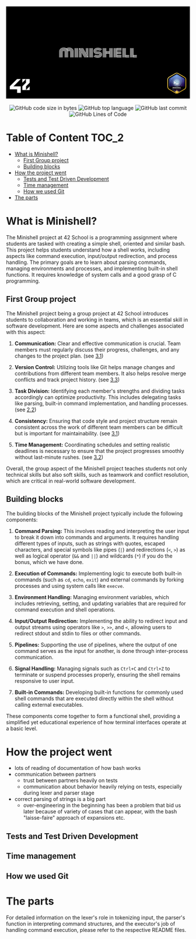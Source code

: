 ![](cover-minishell-bonus.png)

<p align="center">
<img alt="GitHub code size in bytes" src="https://img.shields.io/github/languages/code-size/Keisn1/minishell?color=blueviolet" />
<img alt="GitHub top language" src="https://img.shields.io/github/languages/top/Keisn1/minishell?color=blue" />
<img alt="GitHub last commit" src="https://img.shields.io/github/last-commit/Keisn1/minishell?color=brightgreen" />
<img alt="GitHub Lines of Code" src="https://tokei.rs/b1/github/Keisn1/minishell?category=code" />
</p>

# Table of Content <span class="tag" data-tag-name="TOC_2"><span class="smallcaps">TOC\_2</span></span>

  - [What is Minishell?](#what-is-minishell)
      - [First Group project](#first-group-project)
      - [Building blocks](#building-blocks)
  - [How the project went](#how-the-project-went)
      - [Tests and Test Driven
        Development](#tests-and-test-driven-development)
      - [Time management](#time-management)
      - [How we used Git](#how-we-used-git)
  - [The parts](#the-parts)

# What is Minishell?

The Minishell project at 42 School is a programming assignment where
students are tasked with creating a simple shell, oriented and similar
bash. This project helps students understand how a shell works,
including aspects like command execution, input/output redirection, and
process handling. The primary goals are to learn about parsing commands,
managing environments and processes, and implementing built-in shell
functions. It requires knowledge of system calls and a good grasp of C
programming.

## First Group project

The Minishell project being a group project at 42 School introduces
students to collaboration and working in teams, which is an essential
skill in software development. Here are some aspects and challenges
associated with this aspect:

1.  **Communication:** Clear and effective communication is crucial.
    Team members must regularly discuss their progress, challenges, and
    any changes to the project plan. (see
    [3.1](#*Tests%20and%20Test%20Driven%20Development))

2.  **Version Control:** Utilizing tools like Git helps manage changes
    and contributions from different team members. It also helps resolve
    merge conflicts and track project history. (see
    [3.3](#*How%20we%20used%20Git))

3.  **Task Division:** Identifying each member's strengths and dividing
    tasks accordingly can optimize productivity. This includes
    delegating tasks like parsing, built-in command implementation, and
    handling processes. (see [2.2](#Building%20Blocks))

4.  **Consistency:** Ensuring that code style and project structure
    remain consistent across the work of different team members can be
    difficult but is important for maintainability. (see
    [3.1](#*Tests%20and%20Test%20Driven%20Development))

5.  **Time Management:** Coordinating schedules and setting realistic
    deadlines is necessary to ensure that the project progresses
    smoothly without last-minute rushes. (see
    [3.2](#*Time%20management))

Overall, the group aspect of the Minishell project teaches students not
only technical skills but also soft skills, such as teamwork and
conflict resolution, which are critical in real-world software
development.

## Building blocks

The building blocks of the Minishell project typically include the
following components:

1.  **Command Parsing:** This involves reading and interpreting the user
    input to break it down into commands and arguments. It requires
    handling different types of inputs, such as strings with quotes,
    escaped characters, and special symbols like pipes (`|`) and
    redirections (`<`, `>`) as well as logical operator (`&&` and `||`)
    and wildcards (`*`) if you do the bonus, which we have done.

2.  **Execution of Commands:** Implementing logic to execute both
    built-in commands (such as `cd`, `echo`, `exit`) and external
    commands by forking processes and using system calls like `execve`.

3.  **Environment Handling:** Managing environment variables, which
    includes retrieving, setting, and updating variables that are
    required for command execution and shell operations.

4.  **Input/Output Redirection:** Implementing the ability to redirect
    input and output streams using operators like `>`, `>>`, and `<`,
    allowing users to redirect stdout and stdin to files or other
    commands.

5.  **Pipelines:** Supporting the use of pipelines, where the output of
    one command serves as the input for another, is done through
    inter-process communication.

6.  **Signal Handling:** Managing signals such as `Ctrl+C` and `Ctrl+Z`
    to terminate or suspend processes properly, ensuring the shell
    remains responsive to user input.

7.  **Built-in Commands:** Developing built-in functions for commonly
    used shell commands that are executed directly within the shell
    without calling external executables.

These components come together to form a functional shell, providing a
simplified yet educational experience of how terminal interfaces operate
at a basic level.

# How the project went

  - lots of reading of documentation of how bash works
  - communication between partners
      - trust between partners heavily on tests
      - communication about behavior heavily relying on tests,
        especially during lexer and parser stage
  - correct parsing of strings is a big part
      - over-engineering in the beginning has been a problem that bid us
        later because of variety of cases that can appear, with the bash
        "laisse-faire" approach of expansions etc.

## Tests and Test Driven Development

## Time management

## How we used Git

# The parts

For detailed information on the lexer's role in tokenizing input, the
parser's function in interpreting command structures, and the executor's
job of handling command execution, please refer to the respective README
files.
